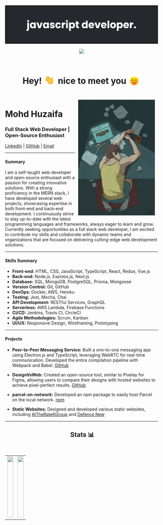 
<img src="https://github.com/hawkeye359/hawkeye359/blob/c4871ba4cb91e03510c852bdf9db38c4103daff2/assets/banner.png"><br/>
<div align="center">
    <a href="https://twitter.com/hawkeye359">
        <img src="https://custom-icon-badges.demolab.com/badge/@hawkeye359-blue?style=for-the-badge&logo=twitter">
    </a>
</div><br/>
<h1 style="border-bottom: 0px;" ><div style="none" align="center"> Hey! <img src="assets/waving_hand.gif" style="height:40px; position: relative; top: 7px"> nice to meet you <img src="assets/smiling_face.gif" style="height:40px; position: relative; top: 10px"></div></h1><br/>
<img style="height: 380px; padding: 10px;" align="right" src="https://github.com/hawkeye359/hawkeye359/blob/91e1d409b10ca7b03a2eb976513813c1548f0758/assets/side.jpeg">

# Mohd Huzaifa

### Full Stack Web Developer | Open-Source Enthusiast

[LinkedIn](https://www.linkedin.com/in/mohd-huzaifa/) | [GitHub](https://github.com/hawkeye359) | [Email](mailto:mohdhuzaifa359@gmail.com)

---

#### Summary

I am a self-taught web developer and open-source enthusiast with a passion for creating innovative solutions. With a strong proficiency in the MERN stack, I have developed several web projects, showcasing expertise in both front-end and back-end development. I continuously strive to stay up-to-date with the latest programming languages and frameworks, always eager to learn and grow. Currently seeking opportunities as a full stack web developer, I am excited to contribute my skills and collaborate with dynamic teams and organizations that are focused on delivering cutting-edge web development solutions.

---

#### Skills Summary

- **Front-end:** HTML, CSS, JavaScript, TypeScript, React, Redux, Vue.js
- **Back-end:** Node.js, Express.js, Next.js
- **Database:** SQL, MongoDB, PostgreSQL, Prisma, Mongoose
- **Version Control:** Git, GitHub
- **DevOps:** Docker, AWS, Heroku
- **Testing:** Jest, Mocha, Chai
- **API Development:** RESTful Services, GraphQL
- **Serverless:** AWS Lambda, Firebase Functions
- **CI/CD:** Jenkins, Travis CI, CircleCI
- **Agile Methodologies:** Scrum, Kanban
- **UI/UX:** Responsive Design, Wireframing, Prototyping

---

#### Projects

- **Peer-to-Peer Messaging Service:** Built a one-to-one messaging app using Electron.js and TypeScript, leveraging WebRTC for real-time communication. Developed the entire compilation pipeline with Webpack and Babel. [GitHub](https://github.com/hawkeye359/one-to-one)

- **DesignVsWeb:** Created an open-source tool, similar to Pixelay for Figma, allowing users to compare their designs with hosted websites to achieve pixel-perfect results. [GitHub](https://github.com/hawkeye359/DesignVsWeb)

- **parcel-on-network:** Developed an npm package to easily host Parcel on the local network. [npm](https://www.npmjs.com/package/parcel-on-network)

- **Static Websites:** Designed and developed various static websites, including [AtTheRateKGroup](https://www.attheratekgroup.com/) and [Defence New](https://defence-new.pages.dev/)

---

<h2 align="center">&nbsp;Stats 📊</h2> <br/>
<table style="border: none;">
    <tbody>
        <tr>
            <td style="border: none;"><img style="width: 100%; height: 200px;" src="https://github-readme-stats.vercel.app/api?username=hawkeye359&show_icons=true&bg_color=30,141317,444d7e,5c77c8&title_color=fff&text_color=fff"></td>
            <td><img style="width: 100%; height: 200px;" src="https://github-readme-stats.vercel.app/api/top-langs/?username=hawkeye359&layout=compact&bg_color=30,0ff1ce,904e95&title_color=fff&text_color=fff"</td>
        </tr>
    </tbody>
</table>

